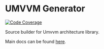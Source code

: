 # UMVVM Generator

[![Code Coverage](https://raw.githubusercontent.com/red-collar-official/umvvm/refs/heads/main/packages/umvvm_generator/coverage_badge.svg)](https://github.com/red-collar-official/umvvm/tree/main/packages/umvvm_generator/test)

Source builder for Umvvm architecture library.

Main docs can be found [here](https://github.com/red-collar-official/umvvm/blob/main/packages/umvvm/README.md).